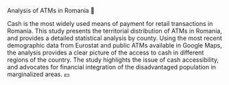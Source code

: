 Analysis of ATMs in Romania 💸

Cash is the most widely used means of payment for retail transactions in Romania.
This study presents the territorial distribution of ATMs in Romania, and provides a detailed statistical analysis by county. 
Using the most recent demographic data from Eurostat and public ATMs available in Google Maps, the analysis provides a clear picture of the access to cash in different regions of the country. 
The study highlights the issue of cash accessibility, and advocates for financial integration of the disadvantaged population in marginalized areas. 💵
